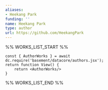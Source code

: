 ```yaml
---
aliases:
- Heekang Park
funding: ''
name: Heekang Park
type: author
url: https://github.com/HeekangPark
---
```



%% WORKS_LIST_START %%

```datacorejsx
const { AuthorWorks } = await dc.require('basement/datacore/authors.jsx');
return function View() {
    return <AuthorWorks/>
}
```
%% WORKS_LIST_END %%